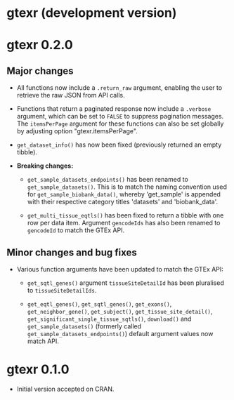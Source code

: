 # gtexr (development version)

# gtexr 0.2.0

## Major changes

* All functions now include a `.return_raw` argument, enabling the user to retrieve
the raw JSON from API calls.

* Functions that return a paginated response now include a `.verbose` argument,
which can be set to `FALSE` to suppress pagination messages. The `itemsPerPage`
argument for these functions can also be set globally by adjusting option
"gtexr.itemsPerPage".

* `get_dataset_info()` has now been fixed (previously returned an empty tibble).

* **Breaking changes:** 

  - `get_sample_datasets_endpoints()` has been renamed to
  `get_sample_datasets()`. This is to match the naming convention used for 
  `get_sample_biobank_data()`, whereby 'get_sample' is appended with 
  their respective category titles 'datasets' and 'biobank_data'.

  - `get_multi_tissue_eqtls()` has been fixed to return a tibble with one row 
  per data item. Argument `gencodeIds` has also been renamed to `gencodeId` to 
  match the GTEx API.

## Minor changes and bug fixes

* Various function arguments have been updated to match the GTEx API:

  - `get_sqtl_genes()` argument `tissueSiteDetailId` has been pluralised to 
  `tissueSiteDetailIds`.
  
  - `get_eqtl_genes()`, `get_sqtl_genes()`, `get_exons()`, `get_neighbor_gene()`, 
  `get_subject()`, `get_tissue_site_detail()`, `get_significant_single_tissue_sqtls()`, 
  `download()` and `get_sample_datasets()` (formerly called 
  `get_sample_datasets_endpoints()`) default argument values now match API.

# gtexr 0.1.0

* Initial version accepted on CRAN.
